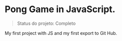 # Pong Game in JavaScript.

> Status do projeto: Completo

My first project with JS and my first export to Git Hub.

